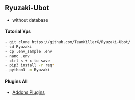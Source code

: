 ## Ryuzaki-Ubot

* without database

#### Tutorial Vps
```bash
- git clone https://github.com/TeamKillerX/Ryuzaki-Ubot/
- cd Ryuzaki
- cp .env_sample .env
- nano .env
- ctrl s + x to save
- pip3 install -r req*
- python3 -m Ryuzaki
```


#### Plugins All
* [Addons Plugins](https://github.com/TeamKillerX/RyuzakiLib)
